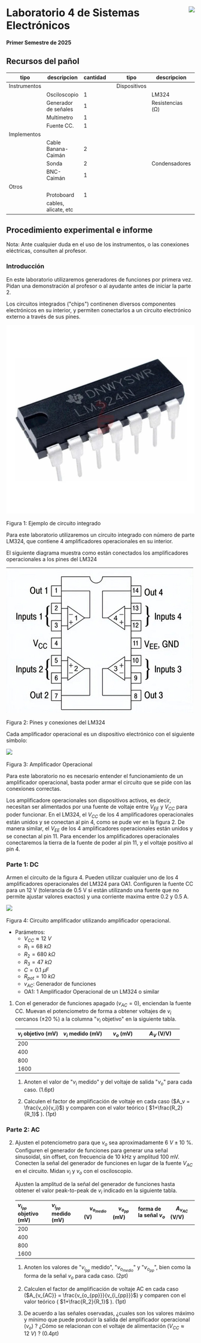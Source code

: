 # <img src="https://julianodb.github.io/SISTEMAS_ELECTRONICOS_PARA_INGENIERIA_BIOMEDICA/img/logo_fing.png?raw=true" align="right" height="45"> Laboratorio 4 de Sistemas Electrónicos
#### Primer Semestre de 2025

## Recursos del pañol

| tipo | descripcion | cantidad | | tipo | descripcion | valor | cantidad |
| -- | -- | -- | --| -- | -- | -- | -- |
| Instrumentos |  |  | | Dispositivos |  |  |  |
|  | Osciloscopio | 1 | |  | LM324 |  | 1 |
|  | Generador de señales | 1 | |  | Resistencias (Ω) |  |  |
|  | Multímetro | 1 | |  |  | 47 k | 1 |
|  | Fuente CC. | 1 | |  | | 68 k  | 1 |
| Implementos |  |  | |  |  | 680 k | 1 |
|  | Cable Banana-Caimán | 2 | |  |  | Potenciometro 10k (de panel) | 1 |
|  | Sonda | 2 | |  | Condensadores |  |  |
|  | BNC-Caimán | 1 | |  |  | $0.1 \mu F$ | 1 |
| Otros |  |  | |  | |  |  |
| | Protoboard | 1 | |  | | | |
| | cables, alicate, etc | | |  | | |  |

## Procedimiento experimental e informe

Nota: Ante cualquier duda en el uso de los instrumentos, o las conexiones eléctricas, consulten al profesor.

### Introducción
En este laboratorio utilizaremos generadores de funciones por primera vez. Pidan una demonstración al profesor o al ayudante antes de iniciar la parte 2.

Los circuitos integrados ("chips") continenen diversos componentes electrónicos en su interior, y permiten conectarlos a un circuito electrónico externo a través de sus pines.

![lm324](../img/LM324_package.webp)

Figura 1: Ejemplo de circuito integrado

Para este laboratorio utilizaremos un circuito integrado con número de parte LM324, que contiene 4 amplificadores operacionales en su interior. 

El siguiente diagrama muestra como están conectados los amplificadores operacionales a los pines del LM324

![lm324](../img/LM324.jpg)

Figura 2: Pines y conexiones del LM324

Cada amplificador operacional es un dispositivo electrónico con el siguiente símbolo:

<img src="https://julianodb.github.io/electronic_circuits_diagrams/opamp.png" width="200"> 

Figura 3: Amplificador Operacional

Para este laboratorio no es necesario entender el funcionamiento de un amplificador operacional, basta poder armar el circuito que se pide con las conexiones correctas.

Los amplificadore operacionales son dispositivos activos, es decir, necesitan ser alimentados por una fuente de voltaje entre $V_{EE}$ y $V_{CC}$ para poder funcionar. 
En el LM324, el $V_{CC}$ de los 4 amplificadores operacionales están unidos y se conectan al pin 4, como se pude ver en la figura 2. De manera similar, el $V_{EE}$ de los 4 amplificadores operacionales están unidos y se conectan al pin 11. Para encender los amplificadores operacionales conectaremos la tierra de la fuente de poder al pin 11, y el voltaje positivo al pin 4.

### Parte 1: DC

Armen el circuito de la figura 4. Pueden utilizar cualquier uno de los 4 amplificadores operacionales del LM324 para OA1. Configuren la fuente CC para un 12 V (tolerancia de 0.5 V si están utilizando una fuente que no permite ajustar valores exactos) y una corriente maxima entre 0.2 y 0.5 A.

<img src="https://julianodb.github.io/electronic_circuits_diagrams/amplifier_non_inverting_potentiometer.png" width="300">

Figura 4: Circuito amplificador utilizando amplificador operacional.

- Parámetros:
    - $V_{CC} \approx 12\ V$
    - $R_1 = 68\ k\Omega$
    - $R_2 = 680\ k\Omega$
    - $R_3 = 47\ k\Omega$
    - $C = 0.1\ \mu F$
    - $R_{pot} = 10\ k\Omega$
    - $v_{AC}$: Generador de funciones
    - OA1: 1 Amplificador Operacional de un LM324 o similar

1. Con el generador de funciones apagado ($v_{AC}=0$), enciendan la fuente CC. Muevan el potenciometro de forma a obtener voltajes de $v_i$ cercanos ($\pm 20\ \%$) a la columna "$v_i$ objetivo" en la siguiente tabla. 

    | $v_i$ objetivo (mV) | $v_i$ medido (mV) |&nbsp;&nbsp;&nbsp; $v_o$ (mV) &nbsp;&nbsp;&nbsp; | &nbsp;&nbsp;&nbsp; $A_V$ (V/V) &nbsp;&nbsp;&nbsp;|
    | -- | -- | -- | -- |
    | 200 | | | |
    | 400 | | | |
    | 800 | | | |
    | 1600 | | | |

    1. Anoten el valor de "$v_i$ medido" y del voltaje de salida "$v_o$" para cada caso. (1.6pt)

    2. Calculen el factor de amplificación de voltaje en cada caso ($A_v = \frac{v_o}{v_i}$) y comparen con el valor teórico ( $1+\frac{R_2}{R_1}$ ). (1pt)

### Parte 2: AC

2. Ajusten el potenciometro para que $v_o$ sea aproximadamente $6\ V \pm 10\ \%$. Configuren el generador de funciones para generar una señal sinusoidal, sin offset, con frecuencia de 10 kHz y amplitud 100 mV. Conecten la señal del generador de funciones en lugar de la fuente $V_{AC}$ en el circuito. Midan $v_i$ y $v_o$ con el osciloscopio.
    
    Ajusten la amplitud de la señal del generador de funciones hasta obtener el valor peak-to-peak de $v_i$ indicado en la siguiente tabla.

    | $v_{i_{pp}}$ objetivo (mV)| $v_{i_{pp}}$ medido (mV) | &nbsp;&nbsp;&nbsp; $v_{o_{medio}}$ (V) &nbsp;&nbsp;&nbsp;| &nbsp;&nbsp;&nbsp; $v_{o_{pp}}$ (mV) &nbsp;&nbsp;&nbsp; | forma de la señal $v_o$ |&nbsp;&nbsp;&nbsp; $A_{v_{AC}}$ (V/V) &nbsp;&nbsp;&nbsp;|
    | --|--|--|--|--|--|
    | 200 | | | | | |
    | 400 | | | | | |
    | 800 | | | | | |
    | 1600 | | | | | |

    1. Anoten los valores de "$v_{i_{pp}}$ medido", "$v_{o_{medio}}$" y "$v_{o_{pp}}$", bien como la forma de la señal $v_o$ para cada caso. (2pt)

    2. Calculen el factor de amplificación de voltaje AC en cada caso ($A_{v_{AC}} = \frac{v_{o_{pp}}}{v_{i_{pp}}}$) y comparen con el valor teórico ( $1+\frac{R_2}{R_1}$ ). (1pt)

    2. De acuerdo a las señales oservadas, ¿cuales son los valores máximo y mínimo que puede producir la salida del amplificador operacional ($v_o$) ? ¿Cómo se relacionan con el voltaje de alimentación ($V_{CC} \approx 12\ V$) ? (0.4pt)
